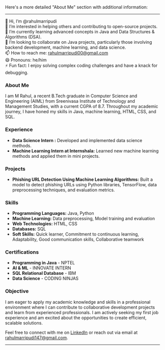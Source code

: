 Here's a more detailed "About Me" section with additional information:

---

👋 Hi, I’m @rahulmarripudi  
👀 I’m interested in helping others and contributing to open-source projects.  
🌱 I’m currently learning advanced concepts in Java and Data Structures & Algorithms (DSA).  
💞️ I’m looking to collaborate on Java projects, particularly those involving backend development, machine learning, and data science.  
📫 How to reach me: rahulmarripudi00@gmail.com  
😄 Pronouns: he/him  
⚡ Fun fact: I enjoy solving complex coding challenges and have a knack for debugging.

### About Me

I am M Rahul, a recent B.Tech graduate in Computer Science and Engineering (AIML) from Sreenivasa Institute of Technology and Management Studies, with a current CGPA of 8.7. Throughout my academic journey, I have honed my skills in Java, machine learning, HTML, CSS, and SQL.

### Experience

- **Data Science Intern :** Developed and implemented data science methods.
- **Machine Learning Intern at Internshala:** Learned new machine learning methods and applied them in mini projects.

### Projects

- **Phishing URL Detection Using Machine Learning Algorithms:** Built a model to detect phishing URLs using Python libraries, TensorFlow, data preprocessing techniques, and evaluation metrics.

### Skills

- **Programming Languages:** Java, Python
- **Machine Learning:** Data preprocessing, Model training and evaluation
- **Web Technologies:** HTML, CSS
- **Databases:** SQL
- **Soft Skills:** Quick learner, Commitment to continuous learning, Adaptability, Good communication skills, Collaborative teamwork

### Certifications

- **Programming in Java** - NPTEL
- **AI & ML** - INNOVATE INTERN
- **SQL Relational Database** - IBM
- **Data Science** - CODING NINJAS

### Objective

I am eager to apply my academic knowledge and skills in a professional environment where I can contribute to collaborative development projects and learn from experienced professionals. I am actively seeking my first job experience and am excited about the opportunities to create efficient, scalable solutions.

Feel free to connect with me on [LinkedIn](https://linkedin.com/in/rahulmarripudi/) or reach out via email at rahulmarripudi147@gmail.com.

---
